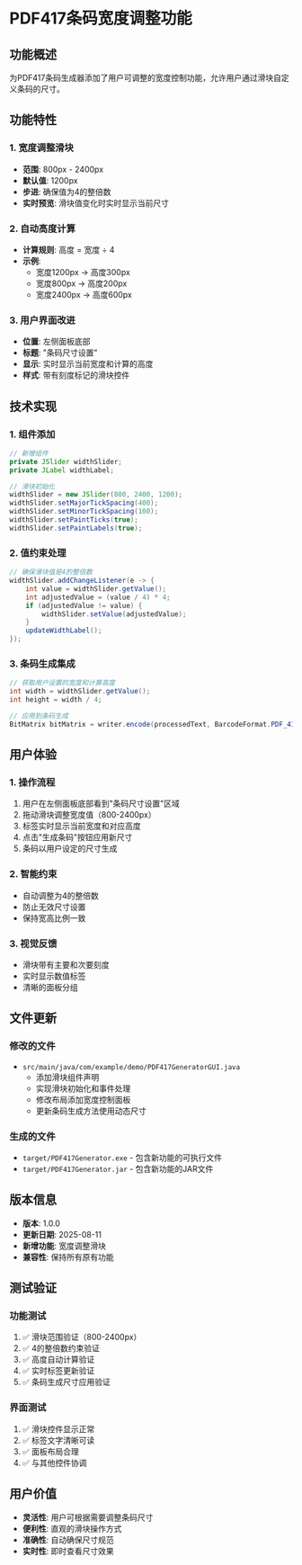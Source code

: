 # PDF417条码宽度调整功能

## 功能概述
为PDF417条码生成器添加了用户可调整的宽度控制功能，允许用户通过滑块自定义条码的尺寸。

## 功能特性

### 1. 宽度调整滑块
- **范围**: 800px - 2400px
- **默认值**: 1200px
- **步进**: 确保值为4的整倍数
- **实时预览**: 滑块值变化时实时显示当前尺寸

### 2. 自动高度计算
- **计算规则**: 高度 = 宽度 ÷ 4
- **示例**: 
  - 宽度1200px → 高度300px
  - 宽度800px → 高度200px
  - 宽度2400px → 高度600px

### 3. 用户界面改进
- **位置**: 左侧面板底部
- **标题**: "条码尺寸设置"
- **显示**: 实时显示当前宽度和计算的高度
- **样式**: 带有刻度标记的滑块控件

## 技术实现

### 1. 组件添加
```java
// 新增组件
private JSlider widthSlider;
private JLabel widthLabel;

// 滑块初始化
widthSlider = new JSlider(800, 2400, 1200);
widthSlider.setMajorTickSpacing(400);
widthSlider.setMinorTickSpacing(100);
widthSlider.setPaintTicks(true);
widthSlider.setPaintLabels(true);
```

### 2. 值约束处理
```java
// 确保滑块值是4的整倍数
widthSlider.addChangeListener(e -> {
    int value = widthSlider.getValue();
    int adjustedValue = (value / 4) * 4;
    if (adjustedValue != value) {
        widthSlider.setValue(adjustedValue);
    }
    updateWidthLabel();
});
```

### 3. 条码生成集成
```java
// 获取用户设置的宽度和计算高度
int width = widthSlider.getValue();
int height = width / 4;

// 应用到条码生成
BitMatrix bitMatrix = writer.encode(processedText, BarcodeFormat.PDF_417, width, height);
```

## 用户体验

### 1. 操作流程
1. 用户在左侧面板底部看到"条码尺寸设置"区域
2. 拖动滑块调整宽度值（800-2400px）
3. 标签实时显示当前宽度和对应高度
4. 点击"生成条码"按钮应用新尺寸
5. 条码以用户设定的尺寸生成

### 2. 智能约束
- 自动调整为4的整倍数
- 防止无效尺寸设置
- 保持宽高比例一致

### 3. 视觉反馈
- 滑块带有主要和次要刻度
- 实时显示数值标签
- 清晰的面板分组

## 文件更新

### 修改的文件
- `src/main/java/com/example/demo/PDF417GeneratorGUI.java`
  - 添加滑块组件声明
  - 实现滑块初始化和事件处理
  - 修改布局添加宽度控制面板
  - 更新条码生成方法使用动态尺寸

### 生成的文件
- `target/PDF417Generator.exe` - 包含新功能的可执行文件
- `target/PDF417Generator.jar` - 包含新功能的JAR文件

## 版本信息
- **版本**: 1.0.0
- **更新日期**: 2025-08-11
- **新增功能**: 宽度调整滑块
- **兼容性**: 保持所有原有功能

## 测试验证

### 功能测试
1. ✅ 滑块范围验证（800-2400px）
2. ✅ 4的整倍数约束验证
3. ✅ 高度自动计算验证
4. ✅ 实时标签更新验证
5. ✅ 条码生成尺寸应用验证

### 界面测试
1. ✅ 滑块控件显示正常
2. ✅ 标签文字清晰可读
3. ✅ 面板布局合理
4. ✅ 与其他控件协调

## 用户价值
- **灵活性**: 用户可根据需要调整条码尺寸
- **便利性**: 直观的滑块操作方式
- **准确性**: 自动确保尺寸规范
- **实时性**: 即时查看尺寸效果